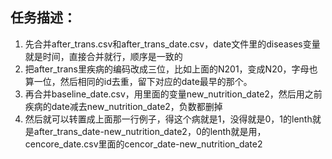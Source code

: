 ## 任务描述：
1. 先合并after_trans.csv和after_trans_date.csv，date文件里的diseases变量就是时间，直接合并就行，顺序是一致的
2. 把after_trans里疾病的编码改成三位，比如上面的N201，变成N20，字母也算一位，然后相同的id去重，留下对应的date最早的那个。
3. 再合并baseline_date.csv，用里面的变量new_nutrition_date2，然后用之前疾病的date减去new_nutrition_date2，负数都删掉 
4. 然后就可以转置成上面那一行例子，得这个病就是1，没得就是0，1的lenth就是after_trans_date-new_nutrition_date2，0的lenth就是用，cencore_date.csv里面的cencor_date-new_nutrition_date2

